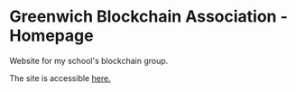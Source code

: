 # Greenwich Blockchain Association - Homepage

Website for my school's blockchain group.

The site is accessible [here.](https://greblockchain.co.uk)

